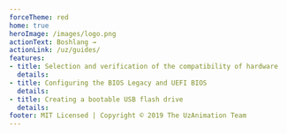 ```yaml
---
forceTheme: red
home: true
heroImage: /images/logo.png
actionText: Boshlang →
actionLink: /uz/guides/
features:
- title: Selection and verification of the compatibility of hardware
  details: 
- title: Configuring the BIOS Legacy and UEFI BIOS
  details: 
- title: Creating a bootable USB flash drive
  details: 
footer: MIT Licensed | Copyright © 2019 The UzAnimation Team
---
```


